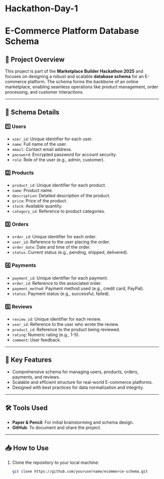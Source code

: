 # Hackathon-Day-1

# E-Commerce Platform Database Schema  

## 📌 Project Overview  
This project is part of the **Marketplace Builder Hackathon 2025** and focuses on designing a robust and scalable **database schema** for an E-commerce platform. The schema forms the backbone of an online marketplace, enabling seamless operations like product management, order processing, and customer interactions.  

---

## 📂 Schema Details  

### 1️⃣ **Users**  
- `user_id`: Unique identifier for each user.  
- `name`: Full name of the user.  
- `email`: Contact email address.  
- `password`: Encrypted password for account security.  
- `role`: Role of the user (e.g., admin, customer).  

### 2️⃣ **Products**  
- `product_id`: Unique identifier for each product.  
- `name`: Product name.  
- `description`: Detailed description of the product.  
- `price`: Price of the product.  
- `stock`: Available quantity.  
- `category_id`: Reference to product categories.  

### 3️⃣ **Orders**  
- `order_id`: Unique identifier for each order.  
- `user_id`: Reference to the user placing the order.  
- `order_date`: Date and time of the order.  
- `status`: Current status (e.g., pending, shipped, delivered).  

### 4️⃣ **Payments**  
- `payment_id`: Unique identifier for each payment.  
- `order_id`: Reference to the associated order.  
- `payment_method`: Payment method used (e.g., credit card, PayPal).  
- `status`: Payment status (e.g., successful, failed).  

### 5️⃣ **Reviews**  
- `review_id`: Unique identifier for each review.  
- `user_id`: Reference to the user who wrote the review.  
- `product_id`: Reference to the product being reviewed.  
- `rating`: Numeric rating (e.g., 1-5).  
- `comment`: User feedback.  

---

## 🚀 Key Features  
- Comprehensive schema for managing users, products, orders, payments, and reviews.  
- Scalable and efficient structure for real-world E-commerce platforms.  
- Designed with best practices for data normalization and integrity.  

---

## 🛠️ Tools Used  
- **Paper & Pencil**: For initial brainstorming and schema design.  
- **GitHub**: To document and share the project.  

---

## 📥 How to Use  
1. Clone the repository to your local machine:  
   ```bash
   git clone https://github.com/yourusername/ecommerce-schema.git
